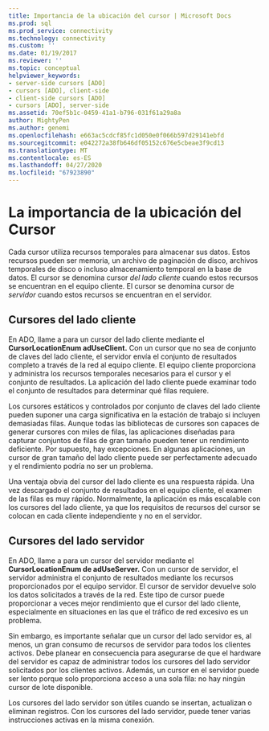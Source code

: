 ```yaml
---
title: Importancia de la ubicación del cursor | Microsoft Docs
ms.prod: sql
ms.prod_service: connectivity
ms.technology: connectivity
ms.custom: ''
ms.date: 01/19/2017
ms.reviewer: ''
ms.topic: conceptual
helpviewer_keywords:
- server-side cursors [ADO]
- cursors [ADO], client-side
- client-side cursors [ADO]
- cursors [ADO], server-side
ms.assetid: 70ef5b1c-0459-41a1-b796-031f61a29a8a
author: MightyPen
ms.author: genemi
ms.openlocfilehash: e663ac5cdcf85fc1d050e0f066b597d29141ebfd
ms.sourcegitcommit: e042272a38fb646df05152c676e5cbeae3f9cd13
ms.translationtype: MT
ms.contentlocale: es-ES
ms.lasthandoff: 04/27/2020
ms.locfileid: "67923890"
---
```

# <a name="the-significance-of-cursor-location"></a>La importancia de la ubicación del Cursor
Cada cursor utiliza recursos temporales para almacenar sus datos. Estos recursos pueden ser memoria, un archivo de paginación de disco, archivos temporales de disco o incluso almacenamiento temporal en la base de datos. El cursor se denomina cursor *del lado cliente* cuando estos recursos se encuentran en el equipo cliente. El cursor se denomina cursor de *servidor* cuando estos recursos se encuentran en el servidor.  
  
## <a name="client-side-cursors"></a>Cursores del lado cliente  
 En ADO, llame a para un cursor del lado cliente mediante el **CursorLocationEnum adUseClient.** Con un cursor que no sea de conjunto de claves del lado cliente, el servidor envía el conjunto de resultados completo a través de la red al equipo cliente. El equipo cliente proporciona y administra los recursos temporales necesarios para el cursor y el conjunto de resultados. La aplicación del lado cliente puede examinar todo el conjunto de resultados para determinar qué filas requiere.  
  
 Los cursores estáticos y controlados por conjunto de claves del lado cliente pueden suponer una carga significativa en la estación de trabajo si incluyen demasiadas filas. Aunque todas las bibliotecas de cursores son capaces de generar cursores con miles de filas, las aplicaciones diseñadas para capturar conjuntos de filas de gran tamaño pueden tener un rendimiento deficiente. Por supuesto, hay excepciones. En algunas aplicaciones, un cursor de gran tamaño del lado cliente puede ser perfectamente adecuado y el rendimiento podría no ser un problema.  
  
 Una ventaja obvia del cursor del lado cliente es una respuesta rápida. Una vez descargado el conjunto de resultados en el equipo cliente, el examen de las filas es muy rápido. Normalmente, la aplicación es más escalable con los cursores del lado cliente, ya que los requisitos de recursos del cursor se colocan en cada cliente independiente y no en el servidor.  
  
## <a name="server-side-cursors"></a>Cursores del lado servidor  
 En ADO, llame a para un cursor del servidor mediante el **CursorLocationEnum de adUseServer.** Con un cursor de servidor, el servidor administra el conjunto de resultados mediante los recursos proporcionados por el equipo servidor. El cursor de servidor devuelve solo los datos solicitados a través de la red. Este tipo de cursor puede proporcionar a veces mejor rendimiento que el cursor del lado cliente, especialmente en situaciones en las que el tráfico de red excesivo es un problema.  
  
 Sin embargo, es importante señalar que un cursor del lado servidor es, al menos, un gran consumo de recursos de servidor para todos los clientes activos. Debe planear en consecuencia para asegurarse de que el hardware del servidor es capaz de administrar todos los cursores del lado servidor solicitados por los clientes activos. Además, un cursor en el servidor puede ser lento porque solo proporciona acceso a una sola fila: no hay ningún cursor de lote disponible.  
  
 Los cursores del lado servidor son útiles cuando se insertan, actualizan o eliminan registros. Con los cursores del lado servidor, puede tener varias instrucciones activas en la misma conexión.
